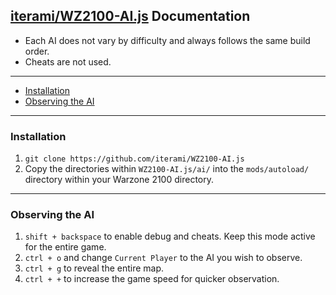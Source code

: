[iterami/WZ2100-AI.js](https://github.com/iterami/WZ2100-AI.js) Documentation
-----------------------------------------------------------------------------

* Each AI does not vary by difficulty and always follows the same build order.
* Cheats are not used.

---

* [Installation](#installation)
* [Observing the AI](#observing-the-ai)

---

### Installation

1. `git clone https://github.com/iterami/WZ2100-AI.js`
2. Copy the directories within `WZ2100-AI.js/ai/` into the `mods/autoload/` directory within your Warzone 2100 directory.

---

### Observing the AI

1. `shift + backspace` to enable debug and cheats. Keep this mode active for the entire game.
2. `ctrl + o` and change `Current Player` to the AI you wish to observe.
3. `ctrl + g` to reveal the entire map.
4. `ctrl + +` to increase the game speed for quicker observation.
